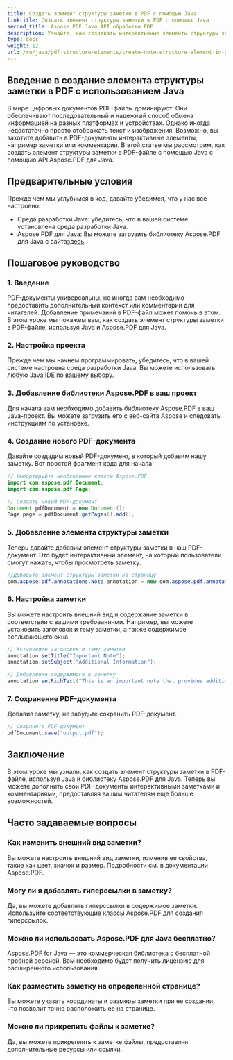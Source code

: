 ```yaml
---
title: Создать элемент структуры заметки в PDF с помощью Java
linktitle: Создать элемент структуры заметки в PDF с помощью Java
second_title: Aspose.PDF Java API обработки PDF
description: Узнайте, как создавать интерактивные элементы структуры заметок в PDF-файлах с помощью Java с помощью Aspose.PDF для Java. Дополните свои документы информативными примечаниями.
type: docs
weight: 12
url: /ru/java/pdf-structure-elements/create-note-structure-element-in-pdf-using-java/
---
```


## Введение в создание элемента структуры заметки в PDF с использованием Java

В мире цифровых документов PDF-файлы доминируют. Они обеспечивают последовательный и надежный способ обмена информацией на разных платформах и устройствах. Однако иногда недостаточно просто отображать текст и изображения. Возможно, вы захотите добавить в PDF-документы интерактивные элементы, например заметки или комментарии. В этой статье мы рассмотрим, как создать элемент структуры заметки в PDF-файле с помощью Java с помощью API Aspose.PDF для Java.

## Предварительные условия

Прежде чем мы углубимся в код, давайте убедимся, что у нас все настроено:

- Среда разработки Java: убедитесь, что в вашей системе установлена среда разработки Java.
-  Aspose.PDF для Java: Вы можете загрузить библиотеку Aspose.PDF для Java с сайта[здесь](https://releases.aspose.com/pdf/java/).

## Пошаговое руководство

### 1. Введение

PDF-документы универсальны, но иногда вам необходимо предоставить дополнительный контекст или комментарии для читателей. Добавление примечаний в PDF-файл может помочь в этом. В этом уроке мы покажем вам, как создать элемент структуры заметки в PDF-файле, используя Java и Aspose.PDF для Java.

### 2. Настройка проекта

Прежде чем мы начнем программировать, убедитесь, что в вашей системе настроена среда разработки Java. Вы можете использовать любую Java IDE по вашему выбору.

### 3. Добавление библиотеки Aspose.PDF в ваш проект

Для начала вам необходимо добавить библиотеку Aspose.PDF в ваш Java-проект. Вы можете загрузить его с веб-сайта Aspose и следовать инструкциям по установке.

### 4. Создание нового PDF-документа

Давайте создадим новый PDF-документ, в который добавим нашу заметку. Вот простой фрагмент кода для начала:

```java
// Импортируйте необходимые классы Aspose.PDF.
import com.aspose.pdf.Document;
import com.aspose.pdf.Page;

// Создать новый PDF-документ
Document pdfDocument = new Document();
Page page = pdfDocument.getPages().add();
```

### 5. Добавление элемента структуры заметки

Теперь давайте добавим элемент структуры заметки в наш PDF-документ. Это будет интерактивный элемент, на который пользователи смогут нажать, чтобы просмотреть заметку.

```java
//Добавьте элемент структуры заметки на страницу
com.aspose.pdf.annotations.Note annotation = new com.aspose.pdf.annotations.Note(page, new com.aspose.pdf.Rectangle(100, 100, 200, 200));
```

### 6. Настройка заметки

Вы можете настроить внешний вид и содержание заметки в соответствии с вашими требованиями. Например, вы можете установить заголовок и тему заметки, а также содержимое всплывающего окна.

```java
// Установите заголовок и тему заметки
annotation.setTitle("Important Note");
annotation.setSubject("Additional Information");

// Добавление содержимого в заметку
annotation.setRichText("This is an important note that provides additional information.");
```

### 7. Сохранение PDF-документа

Добавив заметку, не забудьте сохранить PDF-документ.

```java
// Сохраните PDF-документ
pdfDocument.save("output.pdf");
```

## Заключение

В этом уроке мы узнали, как создать элемент структуры заметки в PDF-файле, используя Java и библиотеку Aspose.PDF для Java. Теперь вы можете дополнить свои PDF-документы интерактивными заметками и комментариями, предоставляя вашим читателям еще больше возможностей.

## Часто задаваемые вопросы

### Как изменить внешний вид заметки?

Вы можете настроить внешний вид заметки, изменив ее свойства, такие как цвет, значок и размер. Подробности см. в документации Aspose.PDF.

### Могу ли я добавлять гиперссылки в заметку?

Да, вы можете добавлять гиперссылки в содержимое заметки. Используйте соответствующие классы Aspose.PDF для создания гиперссылок.

### Можно ли использовать Aspose.PDF для Java бесплатно?

Aspose.PDF for Java — это коммерческая библиотека с бесплатной пробной версией. Вам необходимо будет получить лицензию для расширенного использования.

### Как разместить заметку на определенной странице?

Вы можете указать координаты и размеры заметки при ее создании, что позволит точно расположить ее на странице.

### Можно ли прикрепить файлы к заметке?

Да, вы можете прикреплять к заметке файлы, предоставляя дополнительные ресурсы или ссылки.